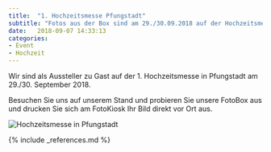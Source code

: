 ```yaml
---
title:  "1. Hochzeitsmesse Pfungstadt"
subtitle: "Fotos aus der Box sind am 29./30.09.2018 auf der Hochzeitsmesse in Pfungstadt"
date:   2018-09-07 14:33:13
categories:
- Event
- Hochzeit
---
```

Wir sind als Aussteller zu Gast auf der 1. Hochzeitsmesse in Pfungstadt am 29./30. September 2018.

Besuchen Sie uns auf unserem Stand und probieren Sie unsere FotoBox aus und drucken Sie sich am FotoKiosk Ihr Bild direkt vor Ort aus.


<img title="Hochzeitsmesse in Pfungstadt" alt="Hochzeitsmesse in Pfungstadt" src="{% if site.url_cdn %}{{ site.url_cdn | prepend: site.baseurl }}{% else %}{{ site.url | prepend: site.baseurl }}{% endif %}{{ site.assets.images }}/HochzeitsmessePfungstadt2018{{ site.version }}.jpg" class="pull-left">

{% include _references.md %}
